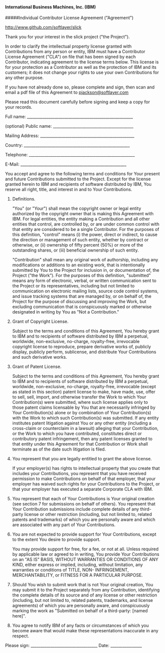 #### International Business Machines, Inc. (IBM)
#####Individual Contributor License Agreement ("Agreement")
            
http://www.github.com/softlayer/slick

Thank you for your interest in the slick project ("the Project").

In order to clarify the intellectual property license granted with Contributions
from any person or entity, IBM must have a Contributor License Agreement ("CLA")
on file that has been signed by each Contributor, indicating agreement to the
license terms below. This license is for your protection as a Contributor as
well as the protection of IBM and its customers; it does not change your rights
to use your own Contributions for any other purpose.

If you have not already done so, please complete and sign, then scan and email a
pdf file of this Agreement to pjackson@softlayer.com

Please read this document carefully before signing and keep a copy for your
records.

  Full name: ______________________________________________________

  (optional) Public name: _________________________________________

  Mailing Address: ________________________________________________                

  Country:   ______________________________________________________

  Telephone: ______________________________________________________

  E-Mail:    ______________________________________________________


You accept and agree to the following terms and conditions for Your present and
future Contributions submitted to the Project. Except for the license granted
herein to IBM and recipients of software distributed by IBM, You reserve all
right, title, and interest in and to Your Contributions.

1. Definitions.

   "You" (or "Your") shall mean the copyright owner or legal entity
   authorized by the copyright owner that is making this Agreement
   with IBM. For legal entities, the entity making a Contribution and
   all other entities that control, are controlled by, or are under 
   common control with that entity are considered to be a single
   Contributor. For the purposes of this definition, "control" means 
   (i) the power, direct or indirect, to cause the direction or 
   management of such entity, whether by contract or otherwise,
   or (ii) ownership of fifty percent (50%) or more of the outstanding
   shares, or (iii) beneficial ownership of such entity.

   "Contribution" shall mean any original work of authorship,
   including any modifications or additions to an existing work, that
   is intentionally submitted by You to the Project for inclusion
   in, or documentation of, the Project (”the Work”). For the purposes
   of this definition, "submitted" means any form of electronic, verbal,
   or written communication sent to the Project or its representatives, 
   including but not limited to communication on electronic mailing lists,
   source code control systems, and issue tracking systems that are 
   managed by, or on behalf of, the Project for the purpose of discussing
   and improving the Work, but excluding communication that is conspicuously
   marked or otherwise designated in writing by You as "Not a Contribution."

2. Grant of Copyright License.

   Subject to the terms and conditions of this Agreement, You hereby grant
   to IBM and to recipients of software distributed by IBM a perpetual,
   worldwide, non-exclusive, no-charge, royalty-free, irrevocable copyright
   license to reproduce, prepare derivative works of, publicly display, 
   publicly perform, sublicense, and distribute Your Contributions and 
   such derivative works.

3. Grant of Patent License.

   Subject to the terms and conditions of this Agreement, You hereby grant
   to IBM and to recipients of software distributed by IBM a perpetual, 
   worldwide, non-exclusive, no-charge, royalty-free, irrevocable (except
   as stated in this section) patent license to make, have made, use, offer
   to sell, sell, import, and otherwise transfer the Work to which Your 
   Contribution(s) were submitted, where such license applies only to those
   patent claims licensable by You that are necessarily infringed by Your 
   Contribution(s) alone or by combination of Your Contribution(s) with the
   Work to which such Contribution(s) was submitted. If any entity institutes
   patent litigation against You or any other entity (including a cross-claim
   or counterclaim in a lawsuit) alleging that your Contribution, or the Work
   to which you have contributed, constitutes direct or contributory patent 
   infringement, then any patent licenses granted to that entity under this 
   Agreement for that Contribution or Work shall terminate as of the date 
   such litigation is filed.

4. You represent that you are legally entitled to grant the above
   license.

   If your employer(s) has rights to intellectual property
   that you create that includes your Contributions, you represent
   that you have received permission to make Contributions on behalf
   of that employer, that your employer has waived such rights for
   your Contributions to the Project, or that your employer has
   executed a separate Corporate CLA with IBM.

5. You represent that each of Your Contributions is Your original
   creation (see section 7 for submissions on behalf of others).  You
   represent that Your Contribution submissions include complete
   details of any third-party license or other restriction (including,
   but not limited to, related patents and trademarks) of which you
   are personally aware and which are associated with any part of Your
   Contributions.

6. You are not expected to provide support for Your Contributions,
   except to the extent You desire to provide support.

   You may provide support for free, for a fee, or not at all.
   Unless required by applicable law or agreed to in writing, You provide Your
   Contributions on an "AS IS" BASIS, WITHOUT WARRANTIES OR CONDITIONS
   OF ANY KIND, either express or implied, including, without
   limitation, any warranties or conditions of TITLE, NON-
   INFRINGEMENT, MERCHANTABILITY, or FITNESS FOR A PARTICULAR PURPOSE.

7. Should You wish to submit work that is not Your original creation,
   You may submit it to the Project separately from any
   Contribution, identifying the complete details of its source and of
   any license or other restriction (including, but not limited to,
   related patents, trademarks, and license agreements) of which you
   are personally aware, and conspicuously marking the work as
   "Submitted on behalf of a third-party: [named here]".

8. You agree to notify IBM of any facts or circumstances of
   which you become aware that would make these representations
   inaccurate in any respect.

Please sign: __________________________________ Date: ________________


